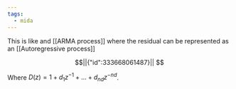 ```yaml
---
tags:
  - mida
---
```

This is like and [[ARMA process]] where the residual can be represented as an [[Autoregressive process]]
```math
||{"id":333668061487}||


```
Where $D(z)=1+d_{1}z^{-1} + \dots + d_{nd}z^{-nd}$. 